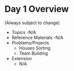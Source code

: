 # Day 1 Overview

(Always subject to change)

- Topics
  -N/A
- Reference Materials
  -N/A
- Problems/Projects
  - Houses Sorting
  - Team Building
- Extension
  - N/A
